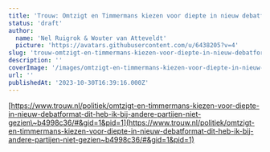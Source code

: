 ```yaml
---
title: 'Trouw: Omtzigt en Timmermans kiezen voor diepte in nieuw debatformat'
status: 'draft'
author:
  name: 'Nel Ruigrok & Wouter van Atteveldt'
  picture: 'https://avatars.githubusercontent.com/u/6438205?v=4'
slug: 'trouw-omtzigt-en-timmermans-kiezen-voor-diepte-in-nieuw-debatformat'
description: ''
coverImage: '/images/omtzigt-en-timmermans-kiezen-voor-diepte-in-nieuw-debatformat-dit-heb-ik-bij-andere-partijen-niet-gezien-Q1Mj.jpeg'
url: ''
publishedAt: '2023-10-30T16:39:16.000Z'
---
```


[https://www.trouw.nl/politiek/omtzigt-en-timmermans-kiezen-voor-diepte-in-nieuw-debatformat-dit-heb-ik-bij-andere-partijen-niet-gezien\~b4998c36/#&gid=1&pid=1](https://www.trouw.nl/politiek/omtzigt-en-timmermans-kiezen-voor-diepte-in-nieuw-debatformat-dit-heb-ik-bij-andere-partijen-niet-gezien~b4998c36/#&gid=1&pid=1)

